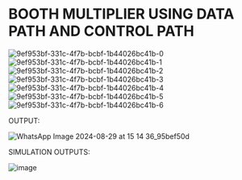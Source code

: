 # BOOTH MULTIPLIER USING DATA PATH AND CONTROL PATH

![9ef953bf-331c-4f7b-bcbf-1b44026bc41b-0](https://github.com/user-attachments/assets/7e838691-8503-4a4a-aed1-2da330314afe)
![9ef953bf-331c-4f7b-bcbf-1b44026bc41b-1](https://github.com/user-attachments/assets/9a0b50d8-3a35-4d02-89a2-5b7cf472033b)
![9ef953bf-331c-4f7b-bcbf-1b44026bc41b-2](https://github.com/user-attachments/assets/600e69c5-e8d8-4787-a592-8cfd114eef63)
![9ef953bf-331c-4f7b-bcbf-1b44026bc41b-3](https://github.com/user-attachments/assets/586c48b5-4a50-4b51-aa7d-7ea270f25ac7)
![9ef953bf-331c-4f7b-bcbf-1b44026bc41b-4](https://github.com/user-attachments/assets/de0fcd4e-7f28-4a77-9274-c20c8b7a268b)
![9ef953bf-331c-4f7b-bcbf-1b44026bc41b-5](https://github.com/user-attachments/assets/cbcb62b3-9f8d-4e5f-b024-e304a50f32a8)
![9ef953bf-331c-4f7b-bcbf-1b44026bc41b-6](https://github.com/user-attachments/assets/b9f2e553-ec9e-4f31-8a19-530fa48f5c06)




OUTPUT:


![WhatsApp Image 2024-08-29 at 15 14 36_95bef50d](https://github.com/user-attachments/assets/86bf0dd5-b02b-4e94-8882-d0197c89038b)


SIMULATION OUTPUTS:


![image](https://github.com/user-attachments/assets/861f8e19-4e6d-403e-b433-683fa267136f)



